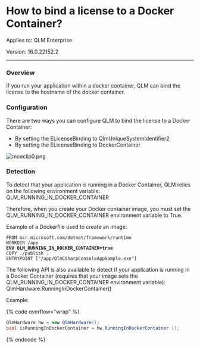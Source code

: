 # How to bind a license to a Docker Container?

Applies to: QLM Enterprise

Version: 16.0.22152.2

***

### Overview

If you run your application within a docker container, QLM can bind the license to the hostname of the docker container.

### Configuration

There are two ways you can configure QLM to bind the license to a Docker Container:

* By setting the ELicenseBinding to QlmUniqueSystemIdentifier2
* By setting the ELicenseBinding to DockerContainer

![mceclip0.png](https://support.soraco.co/hc/article\_attachments/6702318402708/mceclip0.png)

### Detection

To detect that your application is running in a Docker Container, QLM relies on the following environment variable: QLM\_RUNNING\_IN\_DOCKER\_CONTAINER

Therefore, when you create your Docker container image, you must set the QLM\_RUNNING\_IN\_DOCKER\_CONTAINER environment variable to True.

Example of a Dockerfile used to create an image:

<pre data-overflow="wrap"><code>FROM mcr.microsoft.com/dotnet/framework/runtime
WORKDIR /app
<strong>ENV QLM_RUNNING_IN_DOCKER_CONTAINER=true
</strong>COPY ./publish .
ENTRYPOINT ["/app/QlmCSharpConsoleAppSample.exe"]
</code></pre>

The following API is also available to detect if your application is running in a Docker Container (requires that your image sets the QLM\_RUNNING\_IN\_DOCKER\_CONTAINER environment variable): QlmHardware.RunningInDockerContainer()

Example:

{% code overflow="wrap" %}
```csharp
QlmHardware hw = new QlmHardware();
bool isRunningInDockerContainer = hw.RunningInDockerContainer ();
```
{% endcode %}
